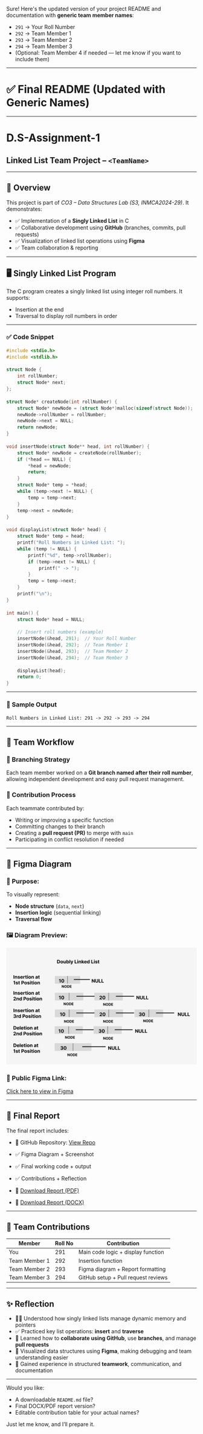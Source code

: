 Sure! Here's the updated version of your project README and documentation with **generic team member names**:

* `291` → Your Roll Number
* `292` → Team Member 1
* `293` → Team Member 2
* `294` → Team Member 3
* (Optional: Team Member 4 if needed — let me know if you want to include them)

---

# ✅ Final README (Updated with Generic Names)

---

# D.S-Assignment-1

## Linked List Team Project – `<TeamName>`

---

## 📌 Overview

This project is part of *CO3 – Data Structures Lab (S3, INMCA2024-29)*.
It demonstrates:

* ✅ Implementation of a **Singly Linked List** in C
* ✅ Collaborative development using **GitHub** (branches, commits, pull requests)
* ✅ Visualization of linked list operations using **Figma**
* ✅ Team collaboration & reporting

---

## 🖥 Singly Linked List Program

The C program creates a singly linked list using integer roll numbers.
It supports:

* Insertion at the end
* Traversal to display roll numbers in order

---

### ✅ Code Snippet

```c
#include <stdio.h> 
#include <stdlib.h>

struct Node {
    int rollNumber;
    struct Node* next;
};

struct Node* createNode(int rollNumber) {
    struct Node* newNode = (struct Node*)malloc(sizeof(struct Node));
    newNode->rollNumber = rollNumber;
    newNode->next = NULL;
    return newNode;
}

void insertNode(struct Node** head, int rollNumber) {
    struct Node* newNode = createNode(rollNumber);
    if (*head == NULL) {
        *head = newNode;
        return;
    }
    struct Node* temp = *head;
    while (temp->next != NULL) {
        temp = temp->next;
    }
    temp->next = newNode;
}

void displayList(struct Node* head) {
    struct Node* temp = head;
    printf("Roll Numbers in Linked List: ");
    while (temp != NULL) {
        printf("%d", temp->rollNumber);
        if (temp->next != NULL) {
            printf(" -> ");
        }
        temp = temp->next;
    }
    printf("\n");
}

int main() {
    struct Node* head = NULL;

    // Insert roll numbers (example)
    insertNode(&head, 291);  // Your Roll Number
    insertNode(&head, 292);  // Team Member 1
    insertNode(&head, 293);  // Team Member 2
    insertNode(&head, 294);  // Team Member 3

    displayList(head);
    return 0;
}
```

---

### 🧪 Sample Output

```
Roll Numbers in Linked List: 291 -> 292 -> 293 -> 294
```

---

## 🔀 Team Workflow

### 📁 Branching Strategy

Each team member worked on a **Git branch named after their roll number**, allowing independent development and easy pull request management.

### 🚀 Contribution Process

Each teammate contributed by:

* Writing or improving a specific function
* Committing changes to their branch
* Creating a **pull request (PR)** to merge with `main`
* Participating in conflict resolution if needed

---

## 🎨 Figma Diagram

### 📌 Purpose:

To visually represent:

* **Node structure** (`data`, `next`)
* **Insertion logic** (sequential linking)
* **Traversal flow**

### 🖼 Diagram Preview:

![Figma Diagram](https://github.com/Lynx2006/linked-list-team--Data-Structure-/blob/main/DS%20ASSSS.png)

### 🔗 Public Figma Link:

[Click here to view in Figma](https://www.figma.com/design/wL9ApNJinsTEoBF7WwcrJj/Untitled?node-id=0-1&p=f&t=qwyHAVfWOLBaK265-0)

---

## 📑 Final Report

The final report includes:

* 📌 GitHub Repository: [View Repo](https://github.com/Lynx2006/linked-list-team--Data-Structure-)

* ✅ Figma Diagram + Screenshot

* ✅ Final working code + output

* ✅ Contributions + Reflection

* 📄 [Download Report (PDF)](https://github.com/Lynx2006/linked-list-team--Data-Structure-/blob/main/Report.pdf)

* 📄 [Download Report (DOCX)](https://github.com/Lynx2006/linked-list-team--Data-Structure-/blob/main/Report.docx)

---

## 👥 Team Contributions

| Member        | Roll No | Contribution                        |
| ------------- | ------- | ----------------------------------- |
| You           | 291     | Main code logic + display function  |
| Team Member 1 | 292     | Insertion function                  |
| Team Member 2 | 293     | Figma diagram + Report formatting   |
| Team Member 3 | 294     | GitHub setup + Pull request reviews |

---

## ✨ Reflection

* 👨‍💻 Understood how singly linked lists manage dynamic memory and pointers
* ✅ Practiced key list operations: **insert** and **traverse**
* 🔁 Learned how to **collaborate using GitHub**, use **branches**, and manage **pull requests**
* 🎨 Visualized data structures using **Figma**, making debugging and team understanding easier
* 🤝 Gained experience in structured **teamwork**, communication, and documentation

---

Would you like:

* A downloadable `README.md` file?
* Final DOCX/PDF report version?
* Editable contribution table for your actual names?

Just let me know, and I’ll prepare it.

